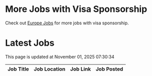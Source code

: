 # More Jobs with Visa Sponsorship

Check out [Europe Jobs](https://github.com/sureshparimi/europejobs#latest-jobs) for more jobs with visa sponsorship.

# Latest Jobs

This page is updated at November 01, 2025 07:30:34

| Job Title | Job Location | Job Link | Job Posted |
| --- | --- | --- | --- |
